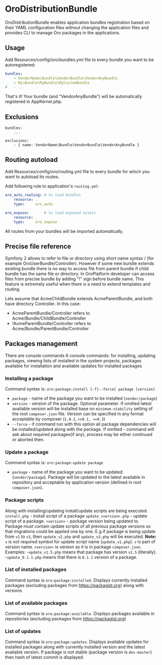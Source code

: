 # OroDistributionBundle

OroDistributionBundle enables application bundles registration based on their YAML configuration files without changing the application files and provides CLI to manage Oro packages in the applications.

## Usage ##
Add Resources/config/oro/bundles.yml file to every bundle you want to be autoregistered:

``` yml
bundles:
    - VendorName\Bundle\VendorBundle\VendorAnyBundle
    - My\Bundle\MyBundle\MyCustomBundle
#   - ...
```

That's it! Your bundle (and "VendorAnyBundle") will be automatically registered in AppKernel.php.

## Exclusions ##

```
bundles:
    ...

exclusions:
    - { name: VendorName\Bundle\VendorBundle\VendorAnyBundle }
```

## Routing autoload ##
Add Resources/config/oro/routing.yml file to every bundle for which you want to autoload its routes.

Add following rule to application's `routing.yml`:

``` yml
oro_auto_routing: # to load bundles
    resource: .
    type:     oro_auto
    
oro_expose:       # to load exposed assets
    resource: .
    type:     oro_expose
```

All routes from your bundles will be imported automatically.


## Precise file reference ##

Symfony 2 allows to refer to file or directory using short name syntax <BundleName>/<FullPath> (for example
OroUserBundle/Controller). However if some new bundle extends existing bundle there is no way to access file from
parent bundle if child bundle has the same file or directory. In OroPlatform developer can access files from precise
bundle by adding "!" sign before bundle name. This feature is extremely useful when there is a need to extend templates
and routing.

Lets assume that AcmeChildBundle extends AcmeParentBundle, and both have directory Controller. In this case:
* AcmeParentBundle/Controller refers to Acme/Bundle/ChildBundle/Controller
* !AcmeParentBundle/Controller refers to Acme/Bundle/ParentBundle/Controller


## Packages management ##
There are console commands 6 console commands: for installing, updating packages, viewing lists of installed in the system projects, packages available for installation and available updates for installed packages

### Installing a package ###

Command syntax is: `oro:package:install [-f|--force] package [version]`
 - `package` - name of the package you want to be installed (`vendor/package`)
 - `version` - version of the package. Optional parameter. If omitted latest available version will be installed base on `minimum-stability` setting of the root `composer.json` file. Version can be specified in any format acceptable by composer (`1.0.2`, `>v0.1, <=0.3`)
 - `--force` - if command run with this option all package dependencies will be installed/updated along with the package. If omitted - command will ask about required packages(if any), process may be either continued or aborted then.

### Update a package ###
Command syntax is: `oro:package:update package`
 - `package` - name of the package you want to be updated (`vendor/package`). Package will be updated to the latest available in repository and acceptable by application version (defined in root `composer.json`).

### Package scripts ###
Along with installing/updating install/update scripts are being executed.
`install.php` - install script of a package
`update_<version>.php` - update script of a package. `<version>` - package version being updated to. Package must contain update scripts of all previous package versions so that migrations could be applied one by one. E.g if package is being update from `v1` to `v3`, then `update_v2.php` and `update_v3.php` will be executed.
**Note:** `v` is not required symbol for update script name (`update_v1.php`). `v` is part of version name. `<version>` is version as it is in package `composer.json`.
Examples:
 -`update_v1.5.php` means that package has version `v1.5` (literally).
 -`update_0.1.1.php` means that there is `0.1.1` version of a package.

### List of installed packages ###
Command syntax is `oro:package:installed`.
Displays currently installed packages (excluding packages from https://packagist.org) along with versions

### List of available packages ###
Command syntax is `oro:package:available`.
Displays packages available in repositories (excluding packages from https://packagist.org)

### List of updates ###
Command syntax is `oro:package:updates`.
Displays available updates for installed packages along with currently installed version and the latest available version.
If package is not stable (package version is `dev-master`) then hash of latest commit is displayed.

